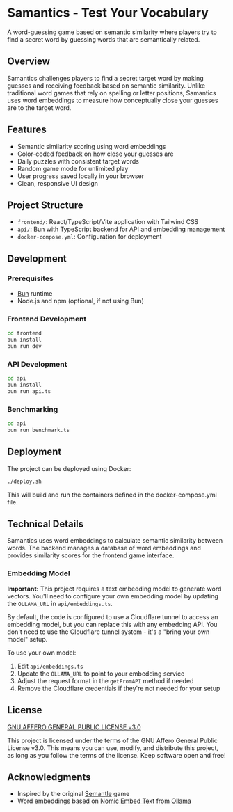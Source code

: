 # Samantics - Test Your Vocabulary

A word-guessing game based on semantic similarity where players try to find a secret word by guessing words that are semantically related.

## Overview

Samantics challenges players to find a secret target word by making guesses and receiving feedback based on semantic similarity. Unlike traditional word games that rely on spelling or letter positions, Samantics uses word embeddings to measure how conceptually close your guesses are to the target word.

## Features

- Semantic similarity scoring using word embeddings
- Color-coded feedback on how close your guesses are
- Daily puzzles with consistent target words
- Random game mode for unlimited play
- User progress saved locally in your browser
- Clean, responsive UI design

## Project Structure

- `frontend/`: React/TypeScript/Vite application with Tailwind CSS
- `api/`: Bun with TypeScript backend for API and embedding management
- `docker-compose.yml`: Configuration for deployment

## Development

### Prerequisites

- [Bun](https://bun.sh/) runtime
- Node.js and npm (optional, if not using Bun)

### Frontend Development

```bash
cd frontend
bun install
bun run dev
```

### API Development

```bash
cd api
bun install
bun run api.ts
```

### Benchmarking

```bash
cd api
bun run benchmark.ts
```

## Deployment

The project can be deployed using Docker:

```bash
./deploy.sh
```

This will build and run the containers defined in the docker-compose.yml file.

## Technical Details

Samantics uses word embeddings to calculate semantic similarity between words. The backend manages a database of word embeddings and provides similarity scores for the frontend game interface.

### Embedding Model

**Important:** This project requires a text embedding model to generate word vectors. You'll need to configure your own embedding model by updating the `OLLAMA_URL` in `api/embeddings.ts`. 

By default, the code is configured to use a Cloudflare tunnel to access an embedding model, but you can replace this with any embedding API. You don't need to use the Cloudflare tunnel system - it's a "bring your own model" setup.

To use your own model:
1. Edit `api/embeddings.ts`
2. Update the `OLLAMA_URL` to point to your embedding service
3. Adjust the request format in the `getFromAPI` method if needed
4. Remove the Cloudflare credentials if they're not needed for your setup

## License

[GNU AFFERO GENERAL PUBLIC LICENSE v3.0](https://github.com/amanat361/samantics/blob/main/LICENSE)

This project is licensed under the terms of the GNU Affero General Public License v3.0. This means you can use, modify, and distribute this project, as long as you follow the terms of the license. Keep software open and free!

## Acknowledgments

- Inspired by the original [Semantle](https://semantle.com/) game
- Word embeddings based on [Nomic Embed Text](https://ollama.com/library/nomic-embed-text) from [Ollama](https://ollama.ai/)
